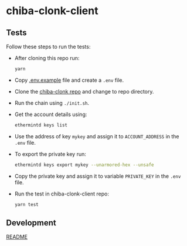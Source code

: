 # chiba-clonk-client

## Tests

Follow these steps to run the tests:

- After cloning this repo run:

  ```bash
  yarn
  ```

- Copy [.env.example](./.env.example) file and create a `.env` file.

- Clone the [chiba-clonk repo](https://github.com/vulcanize/chiba-clonk) and change to repo directory.

- Run the chain using `./init.sh`.

- Get the account details using:
  ```bash
  ethermintd keys list
  ```

- Use the address of key `mykey` and assign it to `ACCOUNT_ADDRESS` in the `.env` file.

- To export the private key run:

  ```bash
  ethermintd keys export mykey --unarmored-hex --unsafe
  ```

- Copy the private key and assign it to variable `PRIVATE_KEY` in the `.env` file.

- Run the test in chiba-clonk-client repo:

  ```bash
  yarn test
  ```

## Development

[README](./DEVELOPMENT.md)
